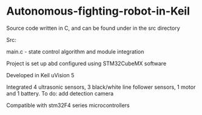 # Autonomous-fighting-robot-in-Keil

Source code written in C, and can be found under in the src directory

Src:

main.c - state control algorithm and module integration 

Project is set up abd configured using STM32CubeMX software

Developed in Keil uVision 5

Integrated 4 ultrasonic sensors, 3 black/white line follower sensors, 1 motor and 1 battery. To do: add detection camera

Compatible with stm32F4 series microcontrollers
